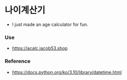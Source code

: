 # 나이계산기
- I just made an age calculator for fun.
### Use
- https://acalc.jacob53.shop

### Reference
- https://docs.python.org/ko/3.10/library/datetime.html
